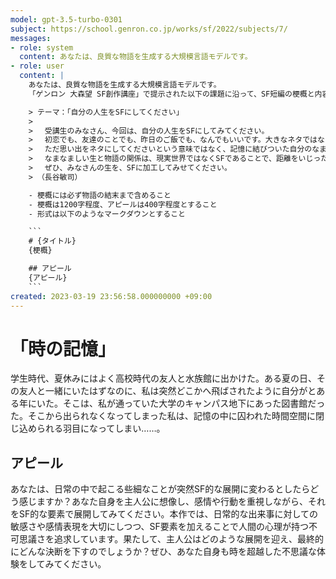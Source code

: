 ```yaml
---
model: gpt-3.5-turbo-0301
subject: https://school.genron.co.jp/works/sf/2022/subjects/7/
messages:
- role: system
  content: あなたは、良質な物語を生成する大規模言語モデルです。
- role: user
  content: |
    あなたは、良質な物語を生成する大規模言語モデルです。
    「ゲンロン 大森望 SF創作講座」で提示された以下の課題に沿って、SF短編の梗概と内容に関するアピールを書いてください。

    > テーマ：「自分の人生をSFにしてください」
    >
    > 　受講生のみなさん、今回は、自分の人生をSFにしてみてください。
    > 　初恋でも、友達のことでも、昨日のご飯でも、なんでもいいです。大きなネタではなく、ささいなことでだいじょうぶです。
    > 　ただ思い出をネタにしてくださいという意味ではなく、記憶に結びついた自分のなまの感情をSFにのせてください。主人公をあなた自身にしなくてもかまいません。ストーリーやSFギミックを、頭で考えたものではないドラマやなまの感情に繋げることで、SF的な見せ場を組み立ててほしいのです。梗概に縛りがないように見えるでしょうが、梗概の段階でどうなまの感情とSF要素で物語の核を組み立てるかを考えておくのは、突き詰めるほどやりがいがあるはずです。
    > 　なまなましい生と物語の関係は、現実世界ではなくSFであることで、距離をいじったり歪めたり別の角度から見たりと、操作し展開することができます。それは、自分自身と世界をより深く掘り込む、大きな手がかりになるはずです。
    > 　ぜひ、みなさんの生を、SFに加工してみせてください。
    > （長谷敏司）

    - 梗概には必ず物語の結末まで含めること
    - 梗概は1200字程度、アピールは400字程度とすること
    - 形式は以下のようなマークダウンとすること

    ```
    # {タイトル}
    {梗概}

    ## アピール
    {アピール}
    ```
created: 2023-03-19 23:56:58.000000000 +09:00
---
```

# 「時の記憶」
学生時代、夏休みにはよく高校時代の友人と水族館に出かけた。ある夏の日、その友人と一緒にいたはずなのに、私は突然どこかへ飛ばされたように自分がとある年にいた。そこは、私が通っていた大学のキャンパス地下にあった図書館だった。そこから出られなくなってしまった私は、記憶の中に囚われた時間空間に閉じ込められる羽目になってしまい……。

## アピール
あなたは、日常の中で起こる些細なことが突然SF的な展開に変わるとしたらどう感じますか？あなた自身を主人公に想像し、感情や行動を重視しながら、それをSF的な要素で展開してみてください。本作では、日常的な出来事に対しての敏感さや感情表現を大切にしつつ、SF要素を加えることで人間の心理が持つ不可思議さを追求しています。果たして、主人公はどのような展開を迎え、最終的にどんな決断を下すのでしょうか？ぜひ、あなた自身も時を超越した不思議な体験をしてみてください。
